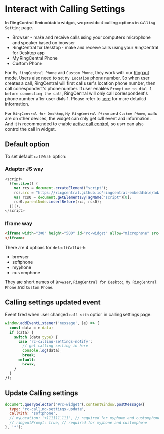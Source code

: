 # Interact with Calling Settings

In RingCentral Embeddable widget, we provide 4 calling options in `Calling Setting` page.

- Browser - make and receive calls using your computer’s microphone and speaker based on browser
- RingCentral for Desktop - make and receive calls using your RingCentral for Desktop app
- My RingCentral Phone
- Custom Phone

For `My RingCentral Phone` and `Custom Phone`, they work with our [Ringout](https://support.ringcentral.com/s/article/85?language=en_US) mode. Users also need to set `My Location` phone number. So when user creates a call, RingCentral will first call user's location phone number, then call correspondent's phone number. If user enables `Prompt me to dial 1 before connecting the call`, RingCentral will only call correspondent's phone number after user dials 1.  Please refer to [here](https://support.ringcentral.com/s/article/85?language=en_US) for more detailed information.

For `RingCentral for Desktop`, `My RingCentral Phone` and `Custom Phone`, calls are on other devices, the widget can only get call event and information. And it is recommended to enable [active call control](disable-features.md#enable-active-call-control-feature), so user can also control the call in widget.

## Default option

To set default `callWith` option:

### Adapter JS way

```js
<script>
  (function() {
    var rcs = document.createElement("script");
    rcs.src = "https://ringcentral.github.io/ringcentral-embeddable/adapter.js?defaultCallWith=browser";
    var rcs0 = document.getElementsByTagName("script")[0];
    rcs0.parentNode.insertBefore(rcs, rcs0);
  })();
</script>
```

###  Iframe way

```html
<iframe width="300" height="500" id="rc-widget" allow="microphone" src="https://ringcentral.github.io/ringcentral-embeddable/app.html?defaultCallWith=browser">
</iframe>
```

There are 4 options for `defaultCallWith`: 

- browser
- softphone
- myphone
- customphone

They are short names of `Browser`, `RingCentral for Desktop`, `My RingCentral Phone` and `Custom Phone`.

## Calling settings updated event

Event fired when user changed `call with` option in calling settings page:

```js
window.addEventListener('message', (e) => {
  const data = e.data;
  if (data) {
    switch (data.type) {
      case 'rc-calling-settings-notify':
        // get calling setting in here
        console.log(data);
        break;
      default:
        break;
    }
  }
});
```

## Update Calling settings

```js
document.querySelector("#rc-widget").contentWindow.postMessage({
  type: 'rc-calling-settings-update',
  callWith: 'softphone',
  // myLocation: '+1111111111', // required for myphone and customphone
  // ringoutPrompt: true, // required for myphone and customphone
}, '*');
```
